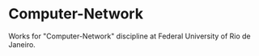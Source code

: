 # Computer-Network
Works for "Computer-Network" discipline at Federal University of Rio de Janeiro.

